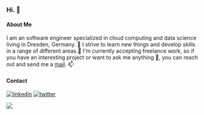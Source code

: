 ### Hi. 👋

#### About Me

I am an software engineer specialized in cloud computing and data science living in Dresden, Germany. 🦦 I strive to learn new things and develop skills in a range of different areas.🌱 I'm currently accepting freelance work, so if you have an interesting project or want to ask me anything 💬, you can reach out and send me a [mail](mailto:hey@felix-kaestner.com). 📫 

#### Contact

[![linkedin](https://img.shields.io/badge/linkedin-0A66C2?style=for-the-badge&logo=linkedin&logoColor=white)]([https://www.linkedin.com/](https://linkedin.com/in/felix-kaestner))
[![twitter](https://img.shields.io/badge/twitter-1DA1F2?style=for-the-badge&logo=twitter&logoColor=white)]([https://twitter.com/](https://twitter.com/kaestner_felix))


![](https://github-readme-stats.vercel.app/api/top-langs/?username=felix-kaestner&theme=default&hide_border=false&include_all_commits=true&count_private=true&layout=compact)

<!-- **felix-kaestner/felix-kaestner** is a ✨ _special_ ✨ repository because its `README.md` (this file) appears on your GitHub profile. -->

